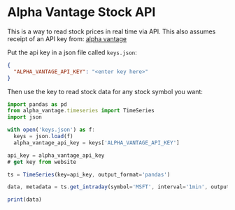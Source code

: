 # Alpha Vantage Stock API

This is a way to read stock prices in real time via API. This also assumes receipt of an API key from: [alpha vantage]('https://www.alphavantage.co/')

Put the api key in a json file called `keys.json`:

```json
{
  "ALPHA_VANTAGE_API_KEY": "<enter key here>"
}
```

Then use the key to read stock data for any stock symbol you want:

```js
import pandas as pd 
from alpha_vantage.timeseries import TimeSeries
import json

with open('keys.json') as f:
  keys = json.load(f)
  alpha_vantage_api_key = keys['ALPHA_VANTAGE_API_KEY']

api_key = alpha_vantage_api_key 
# get key from website

ts = TimeSeries(key=api_key, output_format='pandas')

data, metadata = ts.get_intraday(symbol='MSFT', interval='1min', outputsize='full')

print(data)
```
